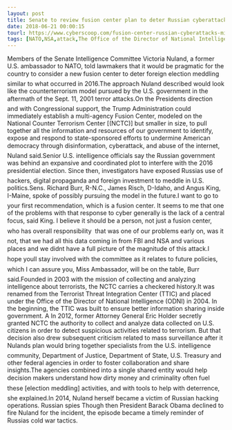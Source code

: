 ```yaml
---
layout: post
title: Senate to review fusion center plan to deter Russian cyberattacks
date: 2018-06-21 00:00:15
tourl: https://www.cyberscoop.com/fusion-center-russian-cyberattacks-misinformation-senate-intelligence-committee/?category_news=technology
tags: [NATO,NSA,attack,The Office of the Director of National Intelligence,Analyze data collected]
---
```

Members of the Senate Intelligence Committee Victoria Nuland, a former U.S. ambassador to NATO, told lawmakers that it would be pragmatic for the country to consider a new fusion center to deter foreign election meddling similar to what occurred in 2016.The approach Nuland described would look like the counterterrorism model pursued by the U.S. government in the aftermath of the Sept. 11, 2001 terror attacks.On the Presidents direction and with Congressional support, the Trump Administration could immediately establish a multi-agency Fusion Center, modeled on the National Counter Terrorism Center [(NCTC)] but smaller in size, to pull together all the information and resources of our government to identify, expose and respond to state-sponsored efforts to undermine American democracy through disinformation, cyberattack, and abuse of the internet, Nuland said.Senior U.S. intelligence officials say the Russian government was behind an expansive and coordinated plot to interfere with the 2016 presidential election. Since then, investigators have exposed Russias use of hackers, digital propaganda and foreign investment to meddle in U.S. politics.Sens. Richard Burr, R-N.C., James Risch, D-Idaho, and Angus King, I-Maine, spoke of possibly pursuing the model in the future.I want to go to your first recommendation, which is a fusion center. It seems to me that one of the problems with that response to cyber generally is the lack of a central focus, said King. I believe it should be a person, not just a fusion center, who has overall responsibility  that was one of our problems early on, was it not, that we had all this data coming in from FBI and NSA and various places and we didnt have a full picture of the magnitude of this attack.I hope youll stay involved with the committee as it relates to future policies, which I can assure you, Miss Ambassador, will be on the table, Burr said.Founded in 2003 with the mission of collecting and analyzing intelligence about terrorists, the NCTC carries a checkered history.It was renamed from the Terrorist Threat Integration Center (TTIC) and placed under the Office of the Director of National Intelligence (ODNI) in 2004. In the beginning, the TTIC was built to ensure better information sharing inside government. A In 2012, former Attorney General Eric Holder secretly granted NCTC the authority to collect and analyze data collected on U.S. citizens in order to detect suspicious activities related to terrorism. But that decision also drew subsequent criticism related to mass surveillance after it Nulands plan would bring together specialists from the U.S. intelligence community, Department of Justice, Department of State, U.S. Treasury and other federal agencies in order to foster collaboration and share insights.The agencies combined into a single shared entity would help decision makers understand how dirty money and criminality often fuel these [election meddling] activities, and with tools to help with deterrence, she explained.In 2014, Nuland herself became a victim of Russian hacking operations. Russian spies Though then President Barack Obama declined to fire Nuland for the incident, the episode became a timely reminder of Russias cold war tactics.